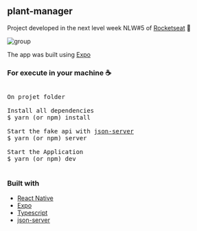 ## plant-manager
Project developed in the next level week NLW#5 of <a href="https://rocketseat.com.br/" >Rocketseat</a> 🚀

![group](https://user-images.githubusercontent.com/28275815/115975057-f957d780-a537-11eb-9e4f-07d2f2ce1af5.png)

The app was built using <a href="https://expo.io/">Expo</a>

### For execute in your machine ☕
<pre>

On projet folder

Install all dependencies
$ yarn (or npm) install

Start the fake api with <a href='https://github.com/typicode/json-server'>json-server</a>
$ yarn (or npm) server

Start the Application
$ yarn (or npm) dev

</pre>

### Built with
<ul>
  <li><a href="https://reactnative.dev/">React Native</a></li>
  <li><a href="https://expo.io/">Expo</a></li>
  <li><a href="https://www.typescriptlang.org/">Typescript</a></li>
  <li><a href="https://github.com/typicode/json-server">json-server</a></li>
<ul>
